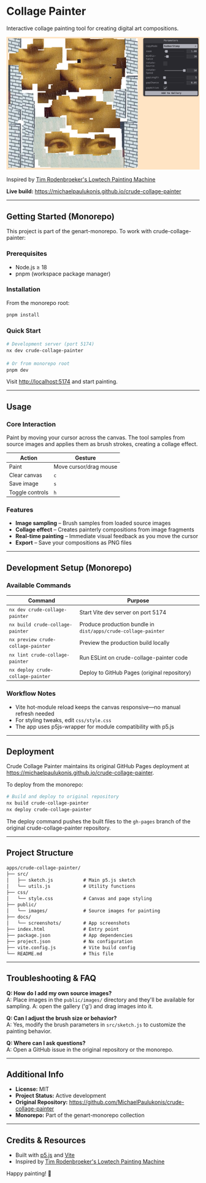 # Collage Painter

Interactive collage painting tool for creating digital art compositions.

![Collage Painter Screenshot](./docs/screenshots/crude-collage-painter-main.png)

Inspired by [Tim Rodenbroeker's Lowtech Painting Machine](https://timrodenbroeker.de/lowtech-painting-machine/)

**Live build:** <https://michaelpaulukonis.github.io/crude-collage-painter>

---

## Getting Started (Monorepo)

This project is part of the genart-monorepo. To work with crude-collage-painter:

### Prerequisites

- Node.js ≥ 18
- pnpm (workspace package manager)

### Installation

From the monorepo root:

```bash
pnpm install
```

### Quick Start

```bash
# Development server (port 5174)
nx dev crude-collage-painter

# Or from monorepo root
pnpm dev
```

Visit <http://localhost:5174> and start painting.

---

## Usage

### Core Interaction

Paint by moving your cursor across the canvas. The tool samples from source images and applies them as brush strokes, creating a collage effect.

| Action          | Gesture                |
| --------------- | ---------------------- |
| Paint           | Move cursor/drag mouse |
| Clear canvas    | `c`                    |
| Save image      | `s`                    |
| Toggle controls | `h`                    |

### Features

- **Image sampling** – Brush samples from loaded source images
- **Collage effect** – Creates painterly compositions from image fragments
- **Real-time painting** – Immediate visual feedback as you move the cursor
- **Export** – Save your compositions as PNG files

---

## Development Setup (Monorepo)

### Available Commands

| Command                            | Purpose                                                        |
| ---------------------------------- | -------------------------------------------------------------- |
| `nx dev crude-collage-painter`     | Start Vite dev server on port 5174                             |
| `nx build crude-collage-painter`   | Produce production bundle in `dist/apps/crude-collage-painter` |
| `nx preview crude-collage-painter` | Preview the production build locally                           |
| `nx lint crude-collage-painter`    | Run ESLint on crude-collage-painter code                       |
| `nx deploy crude-collage-painter`  | Deploy to GitHub Pages (original repository)                   |

### Workflow Notes

- Vite hot-module reload keeps the canvas responsive—no manual refresh needed
- For styling tweaks, edit `css/style.css`
- The app uses p5js-wrapper for module compatibility with p5.js

---

## Deployment

Crude Collage Painter maintains its original GitHub Pages deployment at <https://michaelpaulukonis.github.io/crude-collage-painter>.

To deploy from the monorepo:

```bash
# Build and deploy to original repository
nx build crude-collage-painter
nx deploy crude-collage-painter
```

The deploy command pushes the built files to the `gh-pages` branch of the original crude-collage-painter repository.

---

## Project Structure

```
apps/crude-collage-painter/
├── src/
│   ├── sketch.js           # Main p5.js sketch
│   └── utils.js            # Utility functions
├── css/
│   └── style.css           # Canvas and page styling
├── public/
│   └── images/             # Source images for painting
├── docs/
│   └── screenshots/        # App screenshots
├── index.html              # Entry point
├── package.json            # App dependencies
├── project.json            # Nx configuration
├── vite.config.js          # Vite build config
└── README.md               # This file
```

---

## Troubleshooting & FAQ

**Q: How do I add my own source images?**  
A: Place images in the `public/images/` directory and they'll be available for sampling.
A: open the gallery ('g') and drag images into it.

**Q: Can I adjust the brush size or behavior?**  
A: Yes, modify the brush parameters in `src/sketch.js` to customize the painting behavior.

**Q: Where can I ask questions?**  
A: Open a GitHub issue in the original repository or the monorepo.

---

## Additional Info

- **License:** MIT
- **Project Status:** Active development
- **Original Repository:** <https://github.com/MichaelPaulukonis/crude-collage-painter>
- **Monorepo:** Part of the genart-monorepo collection

---

## Credits & Resources

- Built with [p5.js](https://p5js.org/) and [Vite](https://vitejs.dev/)
- Inspired by [Tim Rodenbroeker's Lowtech Painting Machine](https://timrodenbroeker.de/lowtech-painting-machine/)

Happy painting! 🎨
